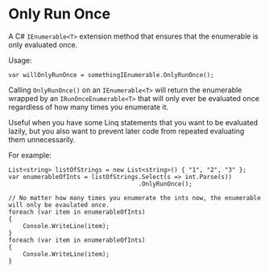# Only Run Once

A C# `IEnumerable<T>` extension method that ensures that the enumerable is only evaluated once.

Usage:

    var willOnlyRunOnce = somethingIEnumerable.OnlyRunOnce();

Calling `OnlyRunOnce()` on an `IEnumerable<T>` will return the enumerable wrapped by an `IRunOnceEnumerable<T>` that will only ever be evaluated once regardless of how many times you enumerate it.

Useful when you have some Linq statements that you want to be evaluated lazily, but you also want to prevent later code from repeated evaluating them unnecessarily. 

For example:

    List<string> listOfStrings = new List<string>() { "1", "2", "3" };
    var enumerableOfInts = listOfStrings.Select(s => int.Parse(s))
                                        .OnlyRunOnce();
    
    // No matter how many times you enumerate the ints now, the enumerable will only be evaulated once.
    foreach (var item in enumerableOfInts)
    {
        Console.WriteLine(item);
    }
    foreach (var item in enumerableOfInts)
    {
        Console.WriteLine(item);
    }
 
